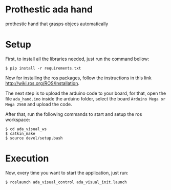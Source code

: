 # Prothestic ada hand
prothestic hand that grasps objecs automatically

# Setup
First, to install all the libraries needed, just run the command bellow:
```
$ pip install -r requirements.txt
```

Now for installing the ros packages, follow the instructions in this link http://wiki.ros.org/ROS/Installation.

The next step is to upload the arduino code to your board, for that, open the file ``ada_hand.ino`` inside the arduino folder, select the board ``Arduino Mega or Mega 2560`` and upload the code.

After that, run the following commands to start and setup the ros workspace:
```
$ cd ada_visual_ws
$ catkin_make
$ source devel/setup.bash
```

# Execution
Now, every time you want to start the application, just run:
```
$ roslaunch ada_visual_control ada_visual_init.launch
```